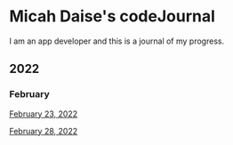 # Micah Daise's codeJournal
I am an app developer and this is a journal of my progress.

## 2022
### February
[February 23, 2022](2022/Feb23.md)    

[February 28, 2022](2022/Feb28.md)
